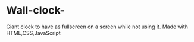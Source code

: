 # Wall-clock-

Giant clock to have as fullscreen on a screen while not using it. 
Made with HTML,CSS,JavaScript
